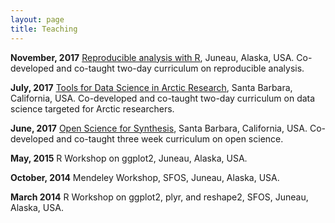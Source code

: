 ```yaml
---
layout: page
title: Teaching
---
```


**November, 2017** [Reproducible analysis with R](https://nceas.github.io/sasap-training/), Juneau, Alaska, USA. Co-developed and co-taught two-day curriculum on reproducible analysis.

**July, 2017** [Tools for Data Science in Arctic Research](https://training.arcticdata.io/), Santa Barbara, California, USA. Co-developed and co-taught two-day curriculum on data science targeted for Arctic researchers.

**June, 2017**  [Open Science for Synthesis](https://www.nceas.ucsb.edu/OSS), Santa Barbara, California, USA. Co-developed and co-taught three week curriculum on open science.

**May, 2015** R Workshop on ggplot2, Juneau, Alaska, USA.

**October, 2014** Mendeley Workshop, SFOS, Juneau, Alaska, USA.

**March 2014** R Workshop on ggplot2, plyr, and reshape2, SFOS, Juneau, Alaska, USA.

